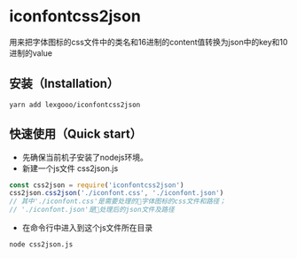 # iconfontcss2json  

用来把字体图标的css文件中的类名和16进制的content值转换为json中的key和10进制的value  
## 安装（Installation）  
```bashshell  
yarn add lexgooo/iconfontcss2json
```  
## 快速使用（Quick start）  
  - 先确保当前机子安装了nodejs环境。
  - 新建一个js文件 css2json.js
  ```javascript  
  const css2json = require('iconfontcss2json')
  css2json.css2json('./iconfont.css', './iconfont.json')
  // 其中'./iconfont.css'是需要处理的字体图标的css文件和路径；
  // './iconfont.json'是处理后的json文件及路径
  ```  
  - 在命令行中进入到这个js文件所在目录  
  ```bashshell  
  node css2json.js
  ```